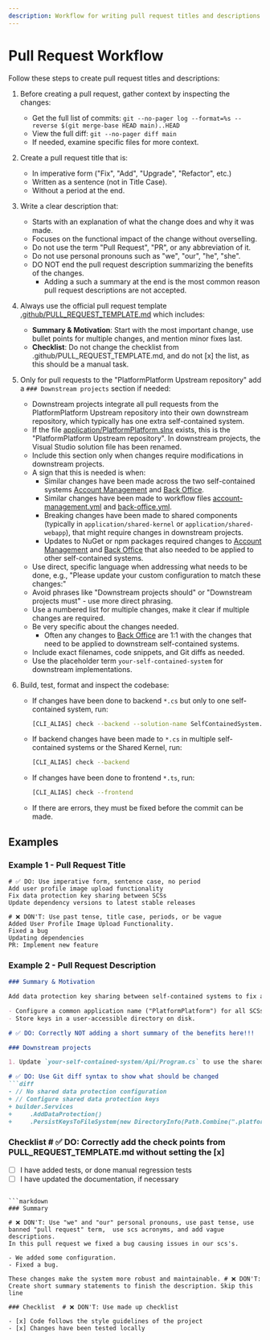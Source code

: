 ```yaml
---
description: Workflow for writing pull request titles and descriptions
---
```


# Pull Request Workflow

Follow these steps to create pull request titles and descriptions:

1. Before creating a pull request, gather context by inspecting the changes:
   - Get the full list of commits: `git --no-pager log --format=%s --reverse $(git merge-base HEAD main)..HEAD`
   - View the full diff: `git --no-pager diff main`
   - If needed, examine specific files for more context.

2. Create a pull request title that is:
   - In imperative form ("Fix", "Add", "Upgrade", "Refactor", etc.)
   - Written as a sentence (not in Title Case).
   - Without a period at the end.

3. Write a clear description that:
   - Starts with an explanation of what the change does and why it was made.
   - Focuses on the functional impact of the change without overselling.
   - Do not use the term "Pull Request", "PR", or any abbreviation of it.
   - Do not use personal pronouns such as "we", "our", "he", "she".
   - DO NOT end the pull request description summarizing the benefits of the changes.
     - Adding a such a summary at the end is the most common reason pull request descriptions are not accepted.

4. Always use the official pull request template [.github/PULL_REQUEST_TEMPLATE.md](/.github/PULL_REQUEST_TEMPLATE.md) which includes:
   - **Summary & Motivation**: Start with the most important change, use bullet points for multiple changes, and mention minor fixes last.
   - **Checklist**: Do not change the checklist from .github/PULL_REQUEST_TEMPLATE.md, and do not [x] the list, as this should be a manual task.

5. Only for pull requests to the "PlatformPlatform Upstream repository" add a `### Downstream projects` section if needed:
   - Downstream projects integrate all pull requests from the PlatformPlatform Upstream repository into their own downstream repository, which typically has one extra self-contained system.
   - If the file [application/PlatformPlatform.slnx](/application/PlatformPlatform.slnx) exists, this is the "PlatformPlatform Upstream repository". In downstream projects, the Visual Studio solution file has been renamed.
   - Include this section only when changes require modifications in downstream projects.
   - A sign that this is needed is when:
     - Similar changes have been made across the two self-contained systems [Account Management](/application/account-management) and [Back Office](/application/back-office).
     - Similar changes have been made to workflow files [account-management.yml](/.github/workflows/account-management.yml) and [back-office.yml](/.github/workflows/back-office.yml).
     - Breaking changes have been made to shared components (typically in `application/shared-kernel` or `application/shared-webapp`), that might require changes in downstream projects.
     - Updates to NuGet or npm packages required changes to [Account Management](/application/account-management) and [Back Office](/application/back-office) that also needed to be applied to other self-contained systems.
   - Use direct, specific language when addressing what needs to be done, e.g., "Please update your custom configuration to match these changes:"
   - Avoid phrases like "Downstream projects should" or "Downstream projects must" - use more direct phrasing.
   - Use a numbered list for multiple changes, make it clear if multiple changes are required.
   - Be very specific about the changes needed.
     - Often any changes to [Back Office](/application/back-office) are 1:1 with the changes that need to be applied to downstream self-contained systems.
   - Include exact filenames, code snippets, and Git diffs as needed.
   - Use the placeholder term `your-self-contained-system` for downstream implementations.

6. Build, test, format and inspect the codebase:
   - If changes have been done to backend `*.cs` but only to one self-contained system, run:
      ```bash
      [CLI_ALIAS] check --backend --solution-name SelfContainedSystem.slnf
      ```
   - If backend changes have been made to `*.cs` in multiple self-contained systems or the Shared Kernel, run:
      ```bash
      [CLI_ALIAS] check --backend
      ```
   - If changes have been done to frontend `*.ts`, run:
      ```bash
      [CLI_ALIAS] check --frontend
      ```
   - If there are errors, they must be fixed before the commit can be made.

## Examples

### Example 1 - Pull Request Title

```
# ✅ DO: Use imperative form, sentence case, no period
Add user profile image upload functionality
Fix data protection key sharing between SCSs
Update dependency versions to latest stable releases

# ❌ DON'T: Use past tense, title case, periods, or be vague
Added User Profile Image Upload Functionality.
Fixed a bug
Updating dependencies
PR: Implement new feature
```

### Example 2 - Pull Request Description

```markdown
### Summary & Motivation

Add data protection key sharing between self-contained systems to fix antiforgery token validation failures. Previously, each self-contained system had isolated encryption keys, causing tokens generated in one system to be invalid in another.

- Configure a common application name ("PlatformPlatform") for all SCSs.
- Store keys in a user-accessible directory on disk.

# ✅ DO: Correctly NOT adding a short summary of the benefits here!!!

### Downstream projects

1. Update `your-self-contained-system/Api/Program.cs` to use the shared data protection keys. # ✅ DO: use `your-self-contained-system` to reference downstream system

# ✅ DO: Use Git diff syntax to show what should be changed
```diff
- // No shared data protection configuration
+ // Configure shared data protection keys
+ builder.Services
+     .AddDataProtection()
+     .PersistKeysToFileSystem(new DirectoryInfo(Path.Combine(".platformplatform", "dataprotection-keys")));
```

### Checklist # ✅ DO: Correctly add the check points from PULL_REQUEST_TEMPLATE.md without setting the [x]

- [ ] I have added tests, or done manual regression tests
- [ ] I have updated the documentation, if necessary
```

```markdown
### Summary

# ❌ DON'T: Use "we" and "our" personal pronouns, use past tense, use banned "pull request" term,  use scs acronyms, and add vague descriptions.
In this pull request we fixed a bug causing issues in our scs's.

- We added some configuration.
- Fixed a bug.

These changes make the system more robust and maintainable. # ❌ DON'T: Create short summary statements to finish the description. Skip this line

### Checklist  # ❌ DON'T: Use made up checklist

- [x] Code follows the style guidelines of the project
- [x] Changes have been tested locally
```
